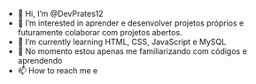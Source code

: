 - 👋 Hi, I’m @DevPrates12
- 👀 I’m interested in  aprender  e desenvolver projetos próprios e futuramente colaborar com projetos abertos.
- 🌱 I’m currently learning  HTML, CSS, JavaScript e MySQL
- 💞️  No momento estou apenas me familiarizando  com códigos e aprendendo
- 📫 How to reach me e
<!---
DevPrates12/DevPrates12 is a ✨ special ✨ repository because its `README.md` (this file) appears on your GitHub profile.
You can click the Preview link to take a look at your changes.
--->
